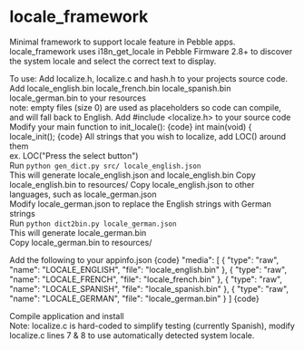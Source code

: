 locale_framework
================
Minimal framework to support locale feature in Pebble apps.
locale_framework uses i18n_get_locale in Pebble Firmware 2.8+ to discover the system locale and select the correct text to display.

To use:
Add localize.h, localize.c and hash.h to your projects source code. 
Add locale_english.bin locale_french.bin locale_spanish.bin locale_german.bin to your resources  
  note: empty files (size 0) are used as placeholders so code can compile, and will fall back to English.
Add #include <localize.h> to your source code  
Modify your main function to init_locale():
{code}
int main(void) {
  locale_init();
{code}
All strings that you wish to localize, add LOC() around them  
  ex. LOC("Press the select button")  
Run `python gen_dict.py src/ locale_english.json`  
This will generate locale_english.json and locale_english.bin
Copy locale_english.bin to resources/
Copy locale_english.json to other languages, such as locale_german.json  
Modify locale_german.json to replace the English strings with German strings  
Run `python dict2bin.py locale_german.json`  
This will generate locale_german.bin  
Copy locale_german.bin to resources/

Add the following to your appinfo.json
{code}
 "media": [
    {
      "type": "raw",
      "name": "LOCALE_ENGLISH",
      "file": "locale_english.bin"
    }, {
      "type": "raw",
      "name": "LOCALE_FRENCH",
      "file": "locale_french.bin"
    }, {
      "type": "raw",
      "name": "LOCALE_SPANISH",
      "file": "locale_spanish.bin"
    }, {
      "type": "raw",
      "name": "LOCALE_GERMAN",
      "file": "locale_german.bin"
    }
    ]
  {code}
  
  Compile application and install  
  Note: localize.c is hard-coded to simplify testing (currently Spanish), modify localize.c lines 7 & 8 to use automatically detected system locale.

